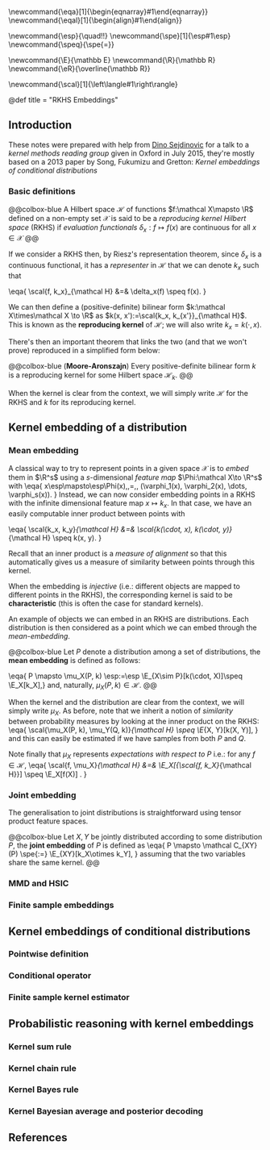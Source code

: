 \newcommand{\eqa}[1]{\begin{eqnarray}#1\end{eqnarray}}
\newcommand{\eqal}[1]{\begin{align}#1\end{align}}

\newcommand{\esp}{\quad\!\!}
\newcommand{\spe}[1]{\esp#1\esp}
\newcommand{\speq}{\spe{=}}

\newcommand{\E}{\mathbb E}
\newcommand{\R}{\mathbb R}
\newcommand{\eR}{\overline{\mathbb R}}

\newcommand{\scal}[1]{\left\langle#1\right\rangle}


@def title = "RKHS Embeddings"

## Introduction

These notes were prepared with help from [Dino Sejdinovic](http://www.stats.ox.ac.uk/~sejdinov/) for a talk to a *kernel methods reading group* given in Oxford in July 2015, they're mostly based on a 2013 paper by Song, Fukumizu and Gretton: *Kernel embeddings of conditional distributions*

### Basic definitions

@@colbox-blue
A Hilbert space $\mathcal H$ of functions $f:\mathcal X\mapsto \R$ defined on a non-empty set $\mathcal X$ is said to be a *reproducing kernel Hilbert space* (RKHS) if *evaluation functionals* $\delta_x: f\mapsto f(x)$ are continuous for all $x\in\mathcal X$
@@

If we consider a RKHS then, by Riesz's representation theorem, since $\delta_x$ is a continuous functional, it has a *representer* in $\mathcal H$ that we can denote $k_x$ such that

\eqa{  \scal{f, k_x}_{\mathcal H} &=& \delta_x(f) \speq f(x). }

We can then define a (positive-definite) bilinear form $k:\mathcal X\times\mathcal X \to \R$ as $k(x, x'):=\scal{k_x, k_{x'}}_{\mathcal H}$.
This is known as the **reproducing kernel** of $\mathcal H$; we will also write $k_x = k(\cdot, x)$.

There's then an important theorem that links the two (and that we won't prove) reproduced in a simplified form below:

@@colbox-blue
(**Moore-Aronszajn**) Every positive-definite bilinear form $k$ is a reproducing kernel for some Hilbert space $\mathcal H_k$.
@@

When the kernel is clear from the context, we will simply write $\mathcal H$ for the RKHS and $k$ for its reproducing kernel.

## Kernel embedding of a distribution

### Mean embedding

A classical way to try to represent points in a given space $\mathcal X$ is to *embed* them in $\R^s$ using a $s$-dimensional *feature map* $\Phi:\mathcal X\to \R^s$ with
\eqa{   x\esp\mapsto\esp\Phi(x)\,\,=\,\, (\varphi_1(x), \varphi_2(x), \dots, \varphi_s(x)). }
Instead, we can now consider embedding points in a RKHS with the infinite dimensional feature map $x\mapsto k_x$.
In that case, we have an easily computable inner product between points with

\eqa{   \scal{k_x, k_y}_{\mathcal H} &=& \scal{k(\cdot, x), k(\cdot, y)}_{\mathcal H} \speq k(x, y).       }

Recall that an inner product is a *measure of alignment* so that this automatically gives us a measure of similarity between points through this kernel.

When the embedding is *injective* (i.e.: different objects are mapped to different points in the RKHS), the corresponding kernel is said to be **characteristic** (this is often the case for standard kernels).

An example of objects we can embed in an RKHS are distributions.
Each distribution is then considered as a point which we can embed through the *mean-embedding*.

@@colbox-blue
Let $P$ denote a distribution among a set of distributions, the **mean embedding** is defined as follows:

\eqa{  P \mapsto \mu_X(P, k) \esp:=\esp \E_{X\sim P}[k(\cdot, X)]\speq \E_X[k_X],}
and, naturally, $\mu_X(P, k)\in\mathcal H$.
@@

When the kernel and the distribution are clear from the context, we will simply write $\mu_X$.
As before, note that we inherit a notion of *similarity* between probability measures by looking at the inner product on the RKHS:
\eqa{
    \scal{\mu_X(P, k), \mu_Y(Q, k)}_{\mathcal H} \speq \E_{X, Y}[k(X, Y)],
}
and this can easily be estimated if we have samples from both $P$ and $Q$.

Note finally that $\mu_X$ represents *expectations with respect to $P$* i.e.: for any $f\in\mathcal H$,
\eqa{
    \scal{f, \mu_X}_{\mathcal H} &=& \E_X[{\scal{f, k_X}_{\mathcal H}}] \speq \E_X[f(X)] .
}

### Joint embedding

The generalisation to joint distributions is straightforward using tensor product feature spaces.

@@colbox-blue
Let $X, Y$ be jointly distributed according to some distribution $P$, the **joint embedding** of $P$ is defined as
\eqa{
    P \mapsto \mathcal C_{XY}(P) \spe{:=} \E_{XY}[k_X\otimes k_Y],
}
assuming that the two variables share the same kernel.
@@

### MMD and HSIC

### Finite sample embeddings

## Kernel embeddings of conditional distributions

### Pointwise definition

### Conditional operator

### Finite sample kernel estimator

## Probabilistic reasoning with kernel embeddings

### Kernel sum rule

### Kernel chain rule

### Kernel Bayes rule

### Kernel Bayesian average and posterior decoding

## References
